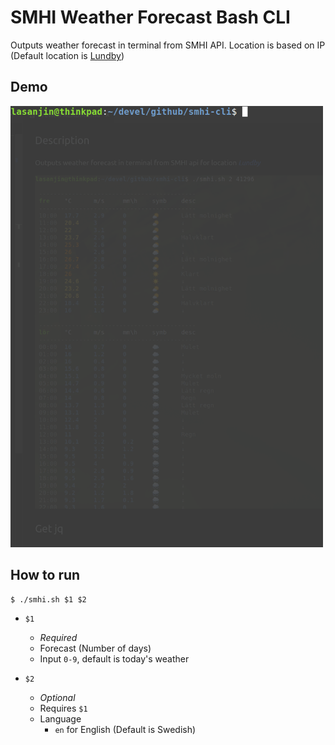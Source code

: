 # SMHI Weather Forecast Bash CLI
Outputs weather forecast in terminal from SMHI API. Location is based on IP (Default location is [Lundby](https://www.google.com/maps/place/418+71+Lundby/@57.72043,11.9031789,15z/data=!3m1!4b1!4m5!3m4!1s0x464f8cac10ef6b77:0xe2938674a44ad114!8m2!3d57.7204193!4d11.9119337 "Link to location"))

## Demo
<img src="demo.gif" width="500">

## How to run
```
$ ./smhi.sh $1 $2
```
- `$1` 
  -  *Required*
  -  Forecast (Number of days)
  -  Input `0-9`, default is today's weather

- `$2`
  -  *Optional*
  -  Requires `$1`
  -  Language
     -  `en` for English (Default is Swedish)